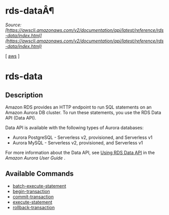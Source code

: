 # rds-dataÂ¶

*Source: [https://awscli.amazonaws.com/v2/documentation/api/latest/reference/rds-data/index.html](https://awscli.amazonaws.com/v2/documentation/api/latest/reference/rds-data/index.html)*

[ [aws](https://awscli.amazonaws.com/v2/documentation/api/latest/reference/index.html#cli-aws) ]

# rds-data

## Description

Amazon RDS provides an HTTP endpoint to run SQL statements on an Amazon Aurora DB cluster. To run these statements, you use the RDS Data API (Data API).

Data API is available with the following types of Aurora databases:

- Aurora PostgreSQL - Serverless v2, provisioned, and Serverless v1
- Aurora MySQL - Serverless v2, provisioned, and Serverless v1

For more information about the Data API, see [Using RDS Data API](https://docs.aws.amazon.com/AmazonRDS/latest/AuroraUserGuide/data-api.html) in the *Amazon Aurora User Guide* .

## Available Commands

- [batch-execute-statement](https://awscli.amazonaws.com/v2/documentation/api/latest/reference/rds-data/batch-execute-statement.html)
- [begin-transaction](https://awscli.amazonaws.com/v2/documentation/api/latest/reference/rds-data/begin-transaction.html)
- [commit-transaction](https://awscli.amazonaws.com/v2/documentation/api/latest/reference/rds-data/commit-transaction.html)
- [execute-statement](https://awscli.amazonaws.com/v2/documentation/api/latest/reference/rds-data/execute-statement.html)
- [rollback-transaction](https://awscli.amazonaws.com/v2/documentation/api/latest/reference/rds-data/rollback-transaction.html)